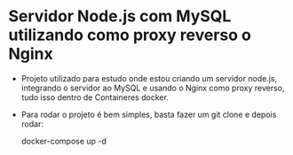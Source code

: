 # Servidor Node.js com MySQL utilizando como proxy reverso o Nginx

- Projeto utilizado para estudo onde estou criando um servidor node.js, integrando o servidor ao MySQL e usando o Nginx como proxy reverso, tudo isso dentro de Containeres docker.
- Para rodar o projeto é bem simples, basta fazer um git clone e depois rodar:

  docker-compose up -d
